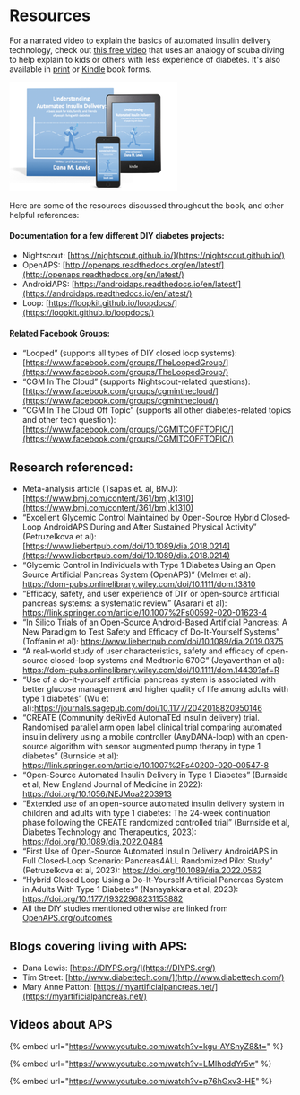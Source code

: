# Resources

For a narrated video to explain the basics of automated insulin delivery technology, check out [this free video](https://bit.ly/39Paa1O) that uses an analogy of scuba diving to help explain to kids or others with less experience of diabetes. It's also available in [print](https://amzn.to/3tqJHza) or [Kindle](https://amzn.to/39MzCVE) book forms.

![Visual of different book formats for "Understanding Automated Insulin Delivery: A basic book for kids, family, and friends of people living with diabetes ", a book for kids, by Dana M. Lewis](.gitbook/assets/UnderstandingAutomatedInsulinDelivery_Book_DanaMLewis.png)

Here are some of the resources discussed throughout the book, and other helpful references:

#### Documentation for a few different DIY diabetes projects:

* Nightscout: [https://nightscout.github.io/](https://nightscout.github.io/)
* OpenAPS: [http://openaps.readthedocs.org/en/latest/](http://openaps.readthedocs.org/en/latest/)
* AndroidAPS: [https://androidaps.readthedocs.io/en/latest/](https://androidaps.readthedocs.io/en/latest/)
* Loop: [https://loopkit.github.io/loopdocs/](https://loopkit.github.io/loopdocs/)

#### Related Facebook Groups:

* “Looped” \(supports all types of DIY closed loop systems\): [https://www.facebook.com/groups/TheLoopedGroup/](https://www.facebook.com/groups/TheLoopedGroup/)
* “CGM In The Cloud” \(supports Nightscout-related questions\): [https://www.facebook.com/groups/cgminthecloud/](https://www.facebook.com/groups/cgminthecloud/)
* “CGM In The Cloud Off Topic” \(supports all other diabetes-related topics and other tech question\): [https://www.facebook.com/groups/CGMITCOFFTOPIC/](https://www.facebook.com/groups/CGMITCOFFTOPIC/)

## Research referenced:

* Meta-analysis article \(Tsapas et. al, BMJ\): [https://www.bmj.com/content/361/bmj.k1310](https://www.bmj.com/content/361/bmj.k1310)
* “Excellent Glycemic Control Maintained by Open-Source Hybrid Closed-Loop AndroidAPS During and After Sustained Physical Activity” \(Petruzelkova et al\): [https://www.liebertpub.com/doi/10.1089/dia.2018.0214](https://www.liebertpub.com/doi/10.1089/dia.2018.0214)
* “Glycemic Control in Individuals with Type 1 Diabetes Using an Open Source Artificial Pancreas System (OpenAPS)” (Melmer et al): https://dom-pubs.onlinelibrary.wiley.com/doi/10.1111/dom.13810
* “Efficacy, safety, and user experience of DIY or open-source artificial pancreas systems: a systematic review” (Asarani et al): https://link.springer.com/article/10.1007%2Fs00592-020-01623-4
* “In Silico Trials of an Open-Source Android-Based Artificial Pancreas: A New Paradigm to Test Safety and Efficacy of Do-It-Yourself Systems” (Toffanin et al): https://www.liebertpub.com/doi/10.1089/dia.2019.0375
* “A real-world study of user characteristics, safety and efficacy of open-source closed-loop systems and Medtronic 670G” (Jeyaventhan et al): https://dom-pubs.onlinelibrary.wiley.com/doi/10.1111/dom.14439?af=R
* “Use of a do-it-yourself artificial pancreas system is associated with better glucose management and higher quality of life among adults with type 1 diabetes” (Wu et al):https://journals.sagepub.com/doi/10.1177/2042018820950146
* “CREATE (Community deRivEd AutomaTEd insulin delivery) trial. Randomised parallel arm open label clinical trial comparing automated insulin delivery using a mobile controller (AnyDANA-loop) with an open-source algorithm with sensor augmented pump therapy in type 1 diabetes” (Burnside et al): https://link.springer.com/article/10.1007%2Fs40200-020-00547-8
* “Open-Source Automated Insulin Delivery in Type 1 Diabetes” (Burnside et al, New England Journal of Medicine in 2022): https://doi.org/10.1056/NEJMoa2203913
* “Extended use of an open-source automated insulin delivery system in children and adults with type 1 diabetes: The 24-week continuation phase following the CREATE randomized controlled trial” (Burnside et al, Diabetes Technology and Therapeutics, 2023): https://doi.org/10.1089/dia.2022.0484
* “First Use of Open-Source Automated Insulin Delivery AndroidAPS in Full Closed-Loop Scenario: Pancreas4ALL Randomized Pilot Study” (Petruzelkova et al, 2023): https://doi.org/10.1089/dia.2022.0562
* “Hybrid Closed Loop Using a Do-It-Yourself Artificial Pancreas System in Adults With Type 1 Diabetes” (Nanayakkara et al, 2023): https://doi.org/10.1177/19322968231153882
* All the DIY studies mentioned otherwise are linked from [OpenAPS.org/outcomes](http://OpenAPS.org/outcomes)

## Blogs covering living with APS:

* Dana Lewis: [https://DIYPS.org/](https://DIYPS.org/)
* Tim Street: [http://www.diabettech.com/](http://www.diabettech.com/)
* Mary Anne Patton: [https://myartificialpancreas.net/](https://myartificialpancreas.net/)

## Videos about APS

{% embed url="https://www.youtube.com/watch?v=kgu-AYSnyZ8&t=" %}

{% embed url="https://www.youtube.com/watch?v=LMIhoddYr5w" %}

{% embed url="https://www.youtube.com/watch?v=p76hGxv3-HE" %}





